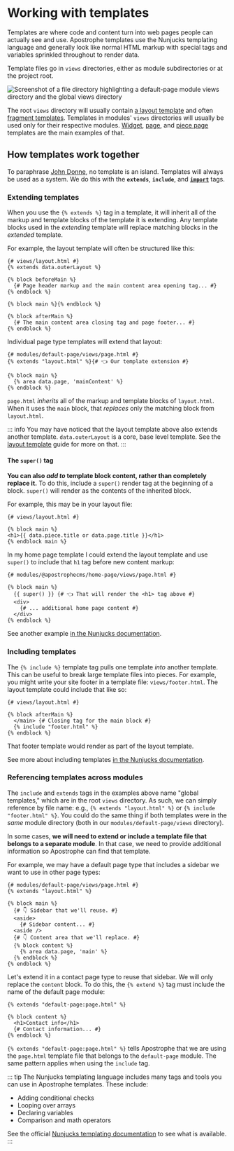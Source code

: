 # Working with templates

Templates are where code and content turn into web pages people can actually see and use. Apostrophe templates use the Nunjucks templating language and generally look like normal HTML markup with special tags and variables sprinkled throughout to render data.

Template files go in `views` directories, either as module subdirectories or at the project root.

![Screenshot of a file directory highlighting a default-page module views directory and the global views directory](/images/templating-views-dirs.jpg)

The root `views` directory will usually contain [a layout template](/guide/layout-template.md) and often [fragment templates](/guide/fragments.md). Templates in modules' `views` directories will usually be used only for their respective modules. [Widget](/guide/custom-widgets.md#widget-templates), [page](/guide/pages.md#page-template-essentials), and [piece page](/guide/piece-pages.md#the-index-page-template) templates are the main examples of that.

## How templates work together

To paraphrase [John Donne](https://en.wikipedia.org/wiki/John_Donne), no template is an island. Templates will always be used as a system. We do this with the **`extends`**, **`include`**, and **[`import`](/guide/fragments.md)** tags.

### Extending templates

When you use the `{% extends %}` tag in a template, it will inherit all of the markup and template blocks of the template it is extending. Any template blocks used in the *extending* template will replace matching blocks in the *extended* template.

For example, the layout template will often be structured like this:

``` njk
{# views/layout.html #}
{% extends data.outerLayout %}

{% block beforeMain %}
  {# Page header markup and the main content area opening tag... #}
{% endblock %}

{% block main %}{% endblock %}

{% block afterMain %}
  {# The main content area closing tag and page footer... #}
{% endblock %}
```

Individual page type templates will extend that layout:

``` njk
{# modules/default-page/views/page.html #}
{% extends "layout.html" %}{# 👈 Our template extension #}

{% block main %}
  {% area data.page, 'mainContent' %}
{% endblock %}
```

`page.html` *inherits* all of the markup and template blocks of `layout.html`. When it uses the `main` block, that *replaces* only the matching block from `layout.html`.

::: info
You may have noticed that the layout template above also extends another template. `data.outerLayout` is a core, base level template. See the [layout template](/guide/layout-template.md) guide for more on that.
:::

#### The `super()` tag

**You can also *add to* template block content, rather than completely replace it.** To do this, include a `super()` render tag at the beginning of a block. `super()` will render as the contents of the inherited block.

For example, this may be in your layout file:

``` njk
{# views/layout.html #}

{% block main %}
<h1>{{ data.piece.title or data.page.title }}</h1>
{% endblock main %}
```

In my home page template I could extend the layout template and use `super()` to include that `h1` tag before new content markup:

``` njk
{# modules/@apostrophecms/home-page/views/page.html #}

{% block main %}
  {{ super() }} {# 👈 That will render the <h1> tag above #}
  <div>
    {# ... additional home page content #}
  </div>
{% endblock %}
```

See another example [in the Nunjucks documentation](https://mozilla.github.io/nunjucks/templating.html#template-inheritance).

### Including templates

The `{% include %}` template tag pulls one template *into* another template. This can be useful to break large template files into pieces. For example, you might write your site footer in a template file: `views/footer.html`. The layout template could include that like so:

``` njk
{# views/layout.html #}

{% block afterMain %}
  </main> {# Closing tag for the main block #}
  {% include "footer.html" %}
{% endblock %}
```

That footer template would render as part of the layout template.

See more about including templates [in the Nunjucks documentation](https://mozilla.github.io/nunjucks/templating.html#include).

### Referencing templates across modules

The `include` and `extends` tags in the examples above name "global templates," which are in the root `views` directory. As such, we can simply reference by file name: e.g., `{% extends "layout.html" %}` or `{% include "footer.html" %}`. You could do the same thing if both templates were in the *same* module directory (both in our `modules/default-page/views` directory).

In some cases, **we will need to extend or include a template file that belongs to a separate module**. In that case, we need to provide additional information so Apostrophe can find that template.

For example, we may have a default page type that includes a sidebar we want to use in other page types:

``` njk
{# modules/default-page/views/page.html #}
{% extends "layout.html" %}

{% block main %}
  {# 👇 Sidebar that we'll reuse. #}
  <aside>
    {# Sidebar content... #}
  <aside />
  {# 👇 Content area that we'll replace. #}
  {% block content %}
    {% area data.page, 'main' %}
  {% endblock %}
{% endblock %}
```

Let's extend it in a contact page type to reuse that sidebar. We will only replace the `content` block. To do this, the `{% extend %}` tag must include the name of the default page module:

``` njk
{% extends "default-page:page.html" %}

{% block content %}
  <h1>Contact info</h1>
  {# Contact information... #}
{% endblock %}
```

`{% extends "default-page:page.html" %}` tells Apostrophe that we are using the `page.html` template file that belongs to the `default-page` module. The same pattern applies when using the `include` tag.

::: tip
The Nunjucks templating language includes many tags and tools you can use in Apostrophe templates. These include:

- Adding conditional checks
- Looping over arrays
- Declaring variables
- Comparison and math operators

See the official [Nunjucks templating documentation](https://mozilla.github.io/nunjucks/templating.html) to see what is available.
:::
